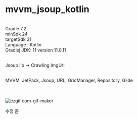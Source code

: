 # mvvm_jsoup_kotlin
<br>
Gradle 7.2 <br>
minSdk 24 <br>
targetSdk 31 <br>
Language : Kotlin <br>
Gradlej JDK: 11 version 11.0.11 <br> <br>


Jsoup lib -> Crawling ImgUrl<br><br>



MVVM, JetPack, Jsoup, URL, GridManager, Repository, Glide <br>
<br>
<br>


![ezgif com-gif-maker](https://user-images.githubusercontent.com/47763201/163080075-8d20bf55-28bd-4bd7-9888-474d89a05eaa.gif)

수정 좀 
